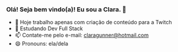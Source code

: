 ### Olá! Seja bem vindo(a)! Eu sou a Clara. 👋

- 🔭 Hoje trabalho apenas com criação de conteúdo para a Twitch
- 🌱 Estudando Dev Full Stack
- 📫 Contate-me pelo e-mail: claragunner@hotmail.com
- 😄 Pronouns: ela/dela

